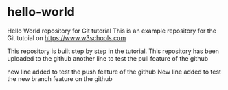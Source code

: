 # hello-world
Hello World repository for Git tutorial
This is an example repository for the Git tutoial on https://www.w3schools.com

This repository is built step by step in the tutorial.
This repository has been uploaded to the github
another line to test the pull feature of the github



new line added to test the push feature of the github
New line added to test the new branch feature on the github
